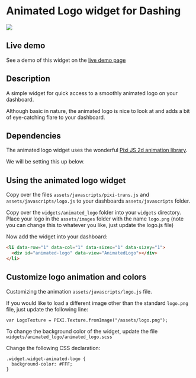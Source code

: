# Animated Logo widget for Dashing

![](http://i.imgur.com/M36AW01.gif)

## Live demo

See a demo of this widget on the [live demo page](http://widget.iamnayr.com:3000)

## Description

A simple widget for quick access to a smoothly animated logo on your dashboard.

Although basic in nature, the animated logo is nice to look at and adds a bit of eye-catching flare to your dashboard.

## Dependencies

The animated logo widget uses the wonderful [Pixi JS 2d animation library](https://github.com/GoodBoyDigital/pixi.js/).

We will be setting this up below.

## Using the animated logo widget

Copy over the files `assets/javascripts/pixi-trans.js` and `assets/javascripts/logo.js` to your dashboards `assets/javascripts` folder.

Copy over the `widgets/animated_logo` folder into your `widgets` directory.
Place your logo in the `assets/images` folder with the name `logo.png` (note you can change this to whatever you like, just update the logo.js file)

Now add the widget into your dashboard:

```html
<li data-row="1" data-col="1" data-sizex="1" data-sizey="1">
  <div id="animated-logo" data-view="AnimatedLogo"></div>
</li>
```

## Customize logo animation and colors

Customizing the animation `assets/javascripts/logo.js` file.

If you would like to load a different image other than the standard `logo.png` file, just update the following line:

```
var LogoTexture = PIXI.Texture.fromImage("/assets/logo.png");
```

To change the background color of the widget, update the file `widgets/animated_logo/animated_logo.scss`

Change the following CSS declaration:

```
.widget.widget-animated-logo {
  background-color: #FFF;
}
```
